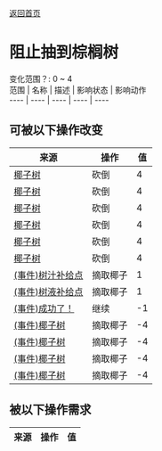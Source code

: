 [返回首页](index.md)  
# 阻止抽到棕榈树  
变化范围？: 0 ~ 4  
范围  |  名称  |  描述  |  影响状态  |  影响动作  
----  |  ----  |  ----  |  ----  |  ----  
## 可被以下操作改变  
来源  |  操作  |  值  
----  |  ----  |  ----  
[椰子树](PalmTreeNew.md)  |  砍倒  |  4  
[椰子树](PalmTreeNew.md)  |  砍倒  |  4  
[椰子树](PalmTreeNewMultiEventOld.md)  |  砍倒  |  4  
[椰子树](PalmTreeNewMultiEventOld.md)  |  砍倒  |  4  
[椰子树](PalmTreeOld.md)  |  砍倒  |  4  
[椰子树](PalmTreeOld.md)  |  砍倒  |  4  
[(事件)树汁补给点](Event_SapStation.md)  |  摘取椰子  |  1  
[(事件)树液补给点](Event_SapStationNoCoconuts.md)  |  摘取椰子  |  1  
[(事件)成功了！](Event_CoconutHit.md)  |  继续  |  -1  
[(事件)椰子树](Event_PalmTree1.md)  |  摘取椰子  |  -4  
[(事件)椰子树](Event_PalmTree2.md)  |  摘取椰子  |  -4  
[(事件)椰子树](Event_PalmTree3.md)  |  摘取椰子  |  -4  
[(事件)椰子树](Event_PalmTree4.md)  |  摘取椰子  |  -4  
## 被以下操作需求  
来源  |  操作  |  值  
----  |  ----  |  ----  
